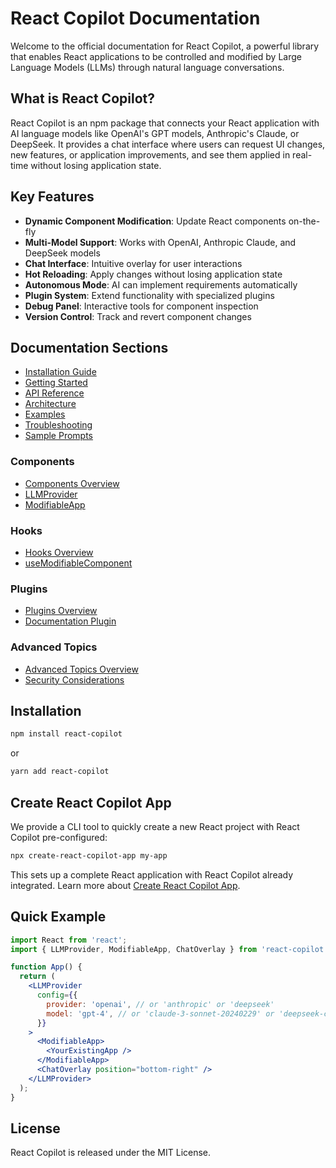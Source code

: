 # React Copilot Documentation

Welcome to the official documentation for React Copilot, a powerful library that enables React applications to be controlled and modified by Large Language Models (LLMs) through natural language conversations.

## What is React Copilot?

React Copilot is an npm package that connects your React application with AI language models like OpenAI's GPT models, Anthropic's Claude, or DeepSeek. It provides a chat interface where users can request UI changes, new features, or application improvements, and see them applied in real-time without losing application state.

## Key Features

- **Dynamic Component Modification**: Update React components on-the-fly
- **Multi-Model Support**: Works with OpenAI, Anthropic Claude, and DeepSeek models
- **Chat Interface**: Intuitive overlay for user interactions
- **Hot Reloading**: Apply changes without losing application state
- **Autonomous Mode**: AI can implement requirements automatically
- **Plugin System**: Extend functionality with specialized plugins
- **Debug Panel**: Interactive tools for component inspection
- **Version Control**: Track and revert component changes

## Documentation Sections

- [Installation Guide](installation-guide.md)
- [Getting Started](getting-started.md)
- [API Reference](api-reference.md)
- [Architecture](architecture.md)
- [Examples](examples.md)
- [Troubleshooting](troubleshooting.md)
- [Sample Prompts](sample-prompts.md)

### Components

- [Components Overview](components/README.md)
- [LLMProvider](components/llm-provider.md)
- [ModifiableApp](components/modifiable-app.md)

### Hooks

- [Hooks Overview](hooks/README.md)
- [useModifiableComponent](hooks/use-modifiable-component.md)

### Plugins

- [Plugins Overview](plugins/README.md)
- [Documentation Plugin](plugins/documentation-plugin.md)

### Advanced Topics

- [Advanced Topics Overview](advanced/README.md)
- [Security Considerations](advanced/security.md)

## Installation

```bash
npm install react-copilot
```

or

```bash
yarn add react-copilot
```

## Create React Copilot App

We provide a CLI tool to quickly create a new React project with React Copilot pre-configured:

```bash
npx create-react-copilot-app my-app
```

This sets up a complete React application with React Copilot already integrated. Learn more about [Create React Copilot App](create-react-copilot-app.md).

## Quick Example

```jsx
import React from 'react';
import { LLMProvider, ModifiableApp, ChatOverlay } from 'react-copilot';

function App() {
  return (
    <LLMProvider
      config={{
        provider: 'openai', // or 'anthropic' or 'deepseek'
        model: 'gpt-4', // or 'claude-3-sonnet-20240229' or 'deepseek-chat'
      }}
    >
      <ModifiableApp>
        <YourExistingApp />
      </ModifiableApp>
      <ChatOverlay position="bottom-right" />
    </LLMProvider>
  );
}
```

## License

React Copilot is released under the MIT License.